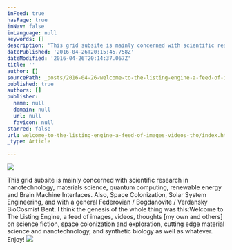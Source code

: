 ```yaml
---
inFeed: true
hasPage: true
inNav: false
inLanguage: null
keywords: []
description: 'This grid subsite is mainly concerned with scientific research in nanotechnology, materials science, quantum computing, renewable energy and Brain Machine Interfaces. Also, Space Colonization, Solar System Engineering, and with a general Federovian / Bogdanovite / Verdansky BioCosmist Bent. I think the genesis of the whole thing was this:Welcome to The Listing Engine, a feed of images, videos, thoughts [my own and others] on science fiction, space colonization and exploration, cutting edge material science and nanotechnology, and synthetic biology as well as whatever. Enjoy!'
datePublished: '2016-04-26T20:15:45.758Z'
dateModified: '2016-04-26T20:14:37.067Z'
title: ''
author: []
sourcePath: _posts/2016-04-26-welcome-to-the-listing-engine-a-feed-of-images-videos-tho.md
published: true
authors: []
publisher:
  name: null
  domain: null
  url: null
  favicon: null
starred: false
url: welcome-to-the-listing-engine-a-feed-of-images-videos-tho/index.html
_type: Article

---
```

![](https://the-grid-user-content.s3-us-west-2.amazonaws.com/e621bc1c-023c-4d03-9639-25f0af6557f2.jpg)

This grid subsite is mainly concerned with scientific research in nanotechnology, materials science, quantum computing, renewable energy and Brain Machine Interfaces. Also, Space Colonization, Solar System Engineering, and with a general Federovian / Bogdanovite / Verdansky BioCosmist Bent. I think the genesis of the whole thing was this:Welcome to The Listing Engine, a feed of images, videos, thoughts \[my own and others\] on science fiction, space colonization and exploration, cutting edge material science and nanotechnology, and synthetic biology as well as whatever. Enjoy!
![](https://s3-us-west-2.amazonaws.com/the-grid-img/p/29147440ec853677471196a5d680ba630dd6c2b4.jpg)